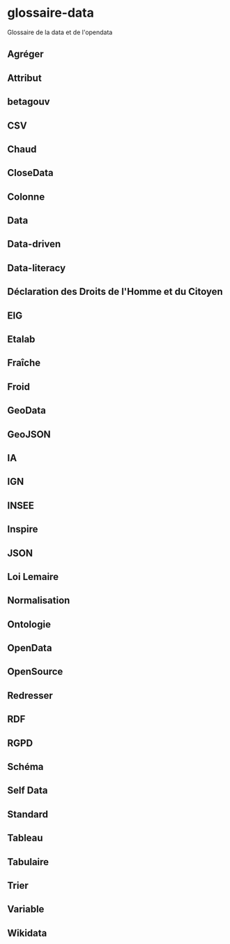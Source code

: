 # glossaire-data
Glossaire de la data et de l'opendata

## Agréger

## Attribut

## betagouv

## CSV

## Chaud

## CloseData

## Colonne

## Data

## Data-driven

## Data-literacy

## Déclaration des Droits de l'Homme et du Citoyen

## EIG

## Etalab

## Fraîche

## Froid

## GeoData

## GeoJSON

## IA

## IGN

## INSEE

## Inspire

## JSON

## Loi Lemaire

## Normalisation

## Ontologie

## OpenData

## OpenSource

## Redresser

## RDF

## RGPD

## Schéma

## Self Data

## Standard

## Tableau

## Tabulaire

## Trier

## Variable

## Wikidata
